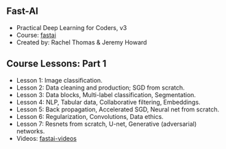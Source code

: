 ## Fast-AI

 - Practical Deep Learning for Coders, v3
 - Course: [fastai](https://course.fast.ai)
 - Created by: Rachel Thomas & Jeremy Howard 
 

## Course Lessons: Part 1
  
 - Lesson 1: Image classification.   
 - Lesson 2: Data cleaning and production; SGD from scratch.
 - Lesson 3: Data blocks, Multi-label classification, Segmentation.  
 - Lesson 4: NLP, Tabular data, Collaborative filtering, Embeddings.
 - Lesson 5: Back propagation, Accelerated SGD, Neural net from scratch. 
 - Lesson 6: Regularization, Convolutions, Data ethics.
 - Lesson 7: Resnets from scratch, U-net, Generative (adversarial) networks.
 - Videos: [fastai-videos](https://course.fast.ai/videos/)